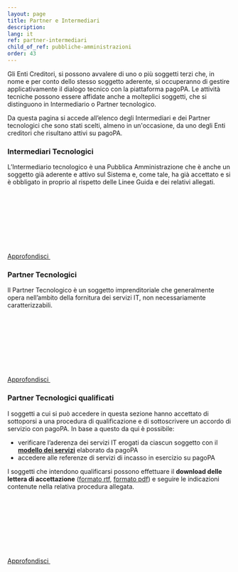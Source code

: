 ```yaml
---
layout: page
title: Partner e Intermediari
description: 
lang: it
ref: partner-intermediari
child_of_ref: pubbliche-amministrazioni
order: 43
---
```


Gli Enti Creditori, si possono avvalere di uno o più soggetti terzi che, in nome e per conto dello stesso soggetto aderente, si occuperanno di gestire applicativamente il dialogo tecnico con  la piattaforma pagoPA. Le attività tecniche possono essere affidate anche a molteplici soggetti, che si distinguono in Intermediario o Partner tecnologico. 

Da questa pagina  si accede all’elenco degli Intermediari e dei Partner tecnologici che sono stati scelti, almeno in un'occasione, da uno degli Enti creditori che risultano attivi su pagoPA.


### Intermediari Tecnologici 
L’Intermediario tecnologico è una Pubblica Amministrazione che è anche un soggetto già aderente e attivo sul Sistema e, come tale, ha già accettato e si è obbligato in proprio al rispetto delle Linee Guida e dei relativi allegati.

[Approfondisci <svg class="icon icon-xs icon-primary"><use xlink:href="/assets/bootstrap-italia/dist/svg/sprite.svg#it-arrow-right"></use></svg>](../intermediari-tecnologici)

### Partner Tecnologici 
Il Partner Tecnologico è un soggetto imprenditoriale che generalmente opera nell’ambito della fornitura dei servizi IT, non necessariamente caratterizzabili. 

[Approfondisci <svg class="icon icon-xs icon-primary"><use xlink:href="/assets/bootstrap-italia/dist/svg/sprite.svg#it-arrow-right"></use></svg>](../partner)

### Partner Tecnologici qualificati
I soggetti a cui si può accedere in questa sezione hanno accettato di sottoporsi a una procedura di qualificazione e di sottoscrivere un accordo di servizio con pagoPA. In base a questo da qui è possibile:
* verificare l’aderenza dei servizi IT erogati da ciascun soggetto con il [**modello dei servizi**](../quadro-sinottico/) elaborato da pagoPA
* accedere alle referenze di servizi di incasso in esercizio su pagoPA

I soggetti che intendono qualificarsi possono effettuare il **download delle lettera di accettazione** ([formato rtf](../lettera-accettazione-qualificazione.rtf), [formato pdf](../lettera-accettazione-qualificazione.pdf)) e seguire le indicazioni contenute nella relativa procedura allegata.

[Approfondisci <svg class="icon icon-xs icon-primary"><use xlink:href="/assets/bootstrap-italia/dist/svg/sprite.svg#it-arrow-right"></use></svg>](../partner-qualificati)